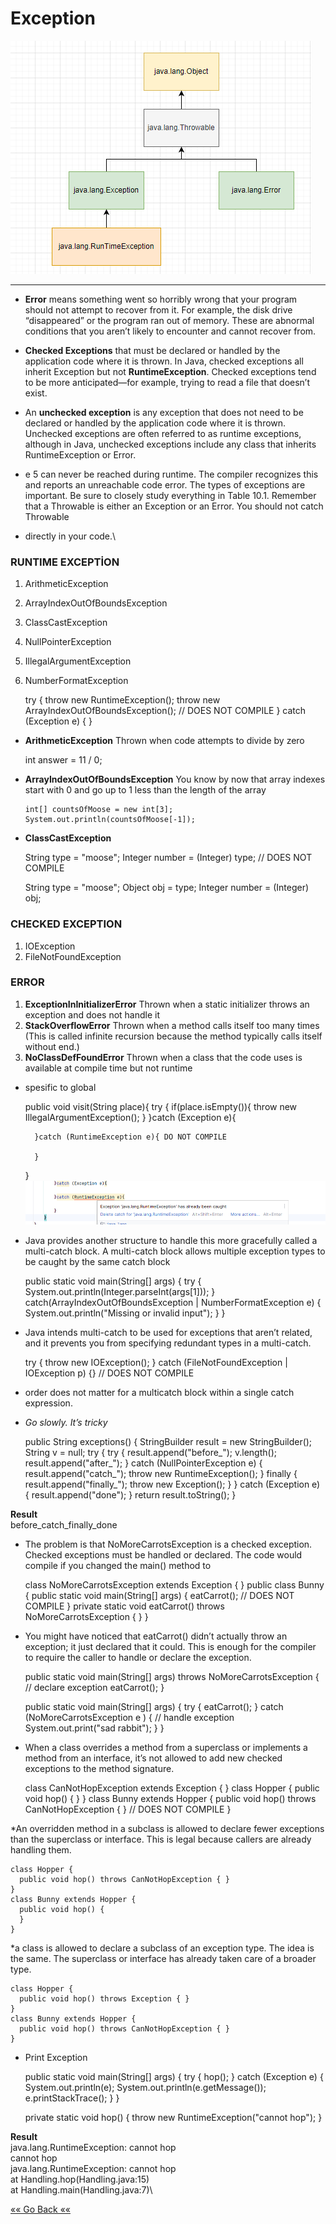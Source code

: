 # Exception

![img.png](images/img.png)
***

* **Error** means something went so horribly wrong that your
  program should not attempt to recover from it. For example,
  the disk drive “disappeared” or the program ran out of
  memory. These are abnormal conditions that you aren’t likely
  to encounter and cannot recover from.
* **Checked Exceptions** that must be declared or
  handled by the application code where it is thrown. In Java,
  checked exceptions all inherit Exception but not
  **RuntimeException**. Checked exceptions tend to be more
  anticipated—for example, trying to read a file that doesn’t exist.
* An **unchecked exception** is any exception that does not need to
  be declared or handled by the application code where it is
  thrown. Unchecked exceptions are often referred to as runtime
  exceptions, although in Java, unchecked exceptions include any
  class that inherits RuntimeException or Error.

* e 5 can never be reached
  during runtime. The compiler recognizes this and reports an
  unreachable code error.
  The types of exceptions are important. Be sure to closely study
  everything in Table 10.1. Remember that a Throwable is either
  an Exception or an Error. You should not catch Throwable
* 
  directly in your code.\
### RUNTIME EXCEPTİON
1) ArithmeticException
2) ArrayIndexOutOfBoundsException
3) ClassCastException
4) NullPointerException
5) IllegalArgumentException
6) NumberFormatException



    try {
      throw new RuntimeException();
      throw new ArrayIndexOutOfBoundsException(); // DOES NOT   COMPILE
    } catch (Exception e) {
    }
* **ArithmeticException** Thrown when code attempts to divide by
  zero
  

    int answer = 11 / 0;
* **ArrayIndexOutOfBoundsException** You know by now that array indexes start with 0 and go up to 1
  less than the length of the array

      int[] countsOfMoose = new int[3];
      System.out.println(countsOfMoose[-1]);
* **ClassCastException**





    String type = "moose";
    Integer number = (Integer) type; // DOES NOT COMPILE

    String type = "moose";
    Object obj = type;
    Integer number = (Integer) obj;

### CHECKED EXCEPTION
1) IOException
2) FileNotFoundException

### ERROR
1) **ExceptionInInitializerError** Thrown when a static initializer
   throws an exception and does not handle it
2) **StackOverflowError** Thrown when a method calls itself too
   many times (This is called infinite recursion because the
   method typically calls itself without end.)
3) **NoClassDefFoundError** Thrown when a class that the code uses
   is available at compile time but not runtime

* spesific to global


    public void visit(String place){
      try {
        if(place.isEmpty()){
          throw new IllegalArgumentException(); 
      }
      }catch (Exception e){

        }catch (RuntimeException e){ DO NOT COMPILE
            
        }
  }
![img.png](img.png)


* Java provides another structure
  to handle this more gracefully called a multi-catch block. A
  multi-catch block allows multiple exception types to be caught
  by the same catch block


    public static void main(String[] args) {
      try {
        System.out.println(Integer.parseInt(args[1])); 
      } catch(ArrayIndexOutOfBoundsException | NumberFormatException e) {
        System.out.println("Missing or invalid input");
      }
    }
* Java intends multi-catch to be used for exceptions that aren’t
  related, and it prevents you from specifying redundant types in
  a multi-catch.


  
    try {
      throw new IOException();
    } catch (FileNotFoundException | IOException p) {} // DOES NOT COMPILE
* order does not matter for a multicatch block within a single catch expression.



* *Go slowly. It’s tricky*


    public String exceptions() {
      StringBuilder result = new StringBuilder();
      String v = null;
      try {
        try {
          result.append("before_");
          v.length();
          result.append("after_");
        } catch (NullPointerException e) {
            result.append("catch_");
            throw new RuntimeException();
        } finally {
          result.append("finally_");
          throw new Exception();
          }
      } catch (Exception e) {
        result.append("done");
      }
      return result.toString();
    }

**Result**\
before_catch_finally_done 

* The problem is that NoMoreCarrotsException is a checked
  exception. Checked exceptions must be handled or declared.
  The code would compile if you changed the main() method to

    
    class NoMoreCarrotsException extends Exception {
    }
    public class Bunny {
      public static void main(String[] args) {
        eatCarrot(); // DOES NOT COMPILE
      }
      private static void eatCarrot() throws NoMoreCarrotsException {
      }
    }

* You might have noticed that eatCarrot() didn’t actually throw
  an exception; it just declared that it could. This is enough for
  the compiler to require the caller to handle or declare the
  exception.


    public static void main(String[] args) throws NoMoreCarrotsException { 
      // declare exception
      eatCarrot();
    }
  
    public static void main(String[] args) {
      try {
        eatCarrot();
      } catch (NoMoreCarrotsException e ) { // handle exception
        System.out.print("sad rabbit");
      }
    }


* When a class overrides a method from a superclass
  or implements a method from an interface, it’s not allowed to
  add new checked exceptions to the method signature.


    class CanNotHopException extends Exception {
    }
    class Hopper {
      public void hop() { }
    }
    class Bunny extends Hopper {
      public void hop() throws CanNotHopException { } // DOES NOT COMPILE
    }


*An overridden method in a subclass is allowed to declare fewer
exceptions than the superclass or interface. This is legal
because callers are already handling them.



    class Hopper {
      public void hop() throws CanNotHopException { }
    }
    class Bunny extends Hopper {
      public void hop() {
      }
    }

*a class is allowed to declare a subclass of an
exception type. The idea is the same. The superclass or
interface has already taken care of a broader type.


    class Hopper {
      public void hop() throws Exception { }
    }
    class Bunny extends Hopper {  
      public void hop() throws CanNotHopException { }
    }

* Print Exception

    
    public static void main(String[] args) {
      try {
        hop();
      } catch (Exception e) {
        System.out.println(e);
        System.out.println(e.getMessage());
        e.printStackTrace();
      }
    }
    
    private static void hop() {
      throw new RuntimeException("cannot hop");
    }

**Result**\
java.lang.RuntimeException: cannot hop \
cannot hop\
java.lang.RuntimeException: cannot hop\
at Handling.hop(Handling.java:15)\
at Handling.main(Handling.java:7)\


[«« Go Back ««](https://github.com/MedetHasanUgurlu/Oracle-Certification) 
